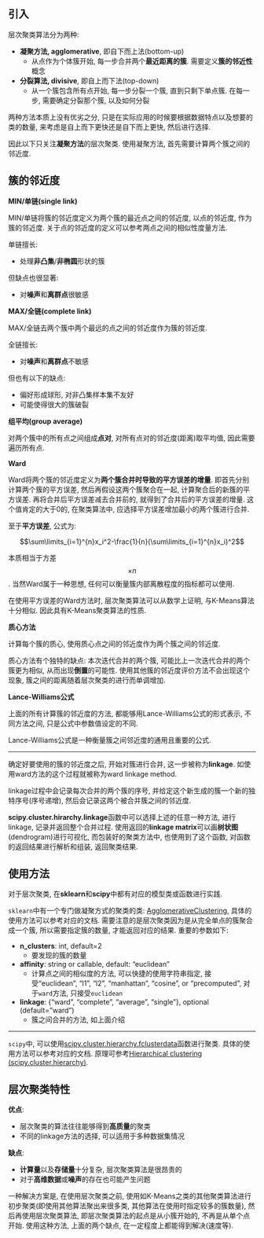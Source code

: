 ## 引入

层次聚类算法分为两种:
- **凝聚方法, agglomerative**, 即自下而上法(bottom-up)
  - 从点作为个体簇开始, 每一步合并两个**最近距离的簇**. 需要定义**簇的邻近性**概念
- **分裂算法, divisive**, 即自上而下法(top-down)
  - 从一个簇包含所有点开始, 每一步分裂一个簇, 直到只剩下单点簇. 在每一步, 需要确定分裂那个簇, 以及如何分裂

两种方法本质上没有优劣之分, 只是在实际应用的时候要根据数据特点以及想要的类的数量, 来考虑是自上而下更快还是自下而上更快, 然后进行选择.

因此以下只关注**凝聚方法**的层次聚类. 使用凝聚方法, 首先需要计算两个簇之间的邻近度.

## 簇的邻近度

**MIN/单链(single link)**

MIN/单链将簇的邻近度定义为两个簇的最近点之间的邻近度, 以点的邻近度, 作为簇的邻近度. 关于点的邻近度的定义可以参考两点之间的相似性度量方法.

单链擅长:

- 处理**非凸集**/**非椭圆**形状的簇

但缺点也很显著:

- 对**噪声**和**离群点**很敏感

**MAX/全链(complete link)**

MAX/全链去两个簇中两个最远的点之间的邻近度作为簇的邻近度.

全链擅长:

- 对**噪声**和**离群点**不敏感

但也有以下的缺点:

- 偏好形成球形, 对非凸集样本集不友好
- 可能使得很大的簇破裂

**组平均(group average)**

对两个簇中的所有点之间组成**点对**, 对所有点对的邻近度(距离)取平均值, 因此需要遍历所有点.

**Ward**

Ward将两个簇的邻近度定义为**两个簇合并时导致的平方误差的增量**. 即首先分别计算两个簇的平方误差, 然后再假设这两个簇聚合在一起, 计算聚合后的新簇的平方误差. 再将合并后平方误差减去合并前的, 就得到了合并后的平方误差的增量. 这个值肯定的大于0的, 在聚类算法中, 应选择平方误差增加最小的两个簇进行合并.

至于**平方误差**, 公式为:

$$\sum\limits_{i=1}^{n}x_i^2-\frac{1}{n}(\sum\limits_{i=1}^{n}x_i)^2$$

本质相当于方差$$\times n$$. 当然Ward属于一种思想, 任何可以衡量簇内部离散程度的指标都可以使用.

在使用平方误差的Ward方法时, 层次聚类算法可以从数学上证明, 与K-Means算法十分相似. 因此具有K-Means聚类算法的性质.

**质心方法**

计算每个簇的质心, 使用质心点之间的邻近度作为两个簇之间的邻近度.

质心方法有个独特的缺点: 本次迭代合并的两个簇, 可能比上一次迭代合并的两个簇更为相似, 从而出现**倒置**的可能性. 使用其他簇的邻近度评价方法不会出现这个现象, 簇之间的距离随着层次聚类的进行而单调增加.

**Lance-Williams公式**

上面的所有计算簇的邻近度的方法, 都能够用Lance-Williams公式的形式表示, 不同方法之间, 只是公式中参数值设定的不同.

Lance-Williams公式是一种衡量簇之间邻近度的通用且重要的公式.

---

确定好要使用的簇的邻近度之后, 开始对簇进行合并, 这一步被称为**linkage**. 如使用ward方法的这个过程就被称为ward linkage method.

linkage过程中会记录每次合并的两个簇的序号, 并给定这个新生成的簇一个新的独特序号(序号递增), 然后会记录这两个被合并簇之间的邻近度.

**scipy.cluster.hirarchy.linkage**函数中可以选择上述的任意一种方法, 进行linkage, 记录并返回整个合并过程. 使用返回的**linkage matrix**可以画**树状图**(dendrogram)进行可视化, 而包装好的聚类方法中, 也使用到了这个函数, 对函数的返回结果进行解析和组装, 返回聚类结果.

## 使用方法

对于层次聚类, 在**sklearn**和**scipy**中都有对应的模型类或函数进行实践.

`sklearn`中有一个专门做凝聚方式的聚类的类: [AgglomerativeClustering](https://scikit-learn.org/stable/modules/generated/sklearn.cluster.AgglomerativeClustering.html#sklearn.cluster.AgglomerativeClustering), 具体的使用方法可以参考对应的文档. 需要注意的是层次聚类因为是从完全单点的簇聚合成一个簇, 所以需要指定簇的数量, 才能返回对应的结果. 重要的参数如下:

- **n_clusters**: int, default=2
  - 要发现的簇的数量
- **affinity**: string or callable, default: “euclidean”
  - 计算点之间的相似度的方法, 可以快捷的使用字符串指定, 接受“euclidean”, “l1”, “l2”, “manhattan”, “cosine”, or “precomputed”, 对于`ward`方法, 只接受`euclidean`
- **linkage**: {“ward”, “complete”, “average”, “single”}, optional (default=”ward”)
  - 簇之间合并的方法, 如上面介绍

---

`scipy`中, 可以使用[scipy.cluster.hierarchy.fclusterdata](https://docs.scipy.org/doc/scipy/reference/generated/scipy.cluster.hierarchy.fclusterdata.html#scipy.cluster.hierarchy.fclusterdata)函数进行聚类. 具体的使用方法可以参考对应的文档. 原理可参考[Hierarchical clustering (scipy.cluster.hierarchy)](https://docs.scipy.org/doc/scipy/reference/cluster.hierarchy.html).

## 层次聚类特性

**优点**:

- 层次聚类的算法往往能够得到**高质量**的聚类
- 不同的linkage方法的选择, 可以适用于多种数据集情况

**缺点**:

- **计算量**以及**存储量**十分复杂, 层次聚类算法是很昂贵的
- 对于**高维数据**或**噪声**的存在也可能产生问题

一种解决方案是, 在使用层次聚类之前, 使用如K-Means之类的其他聚类算法进行初步聚类(即使用其他算法聚出来很多类, 其他算法在使用时指定较多的簇数量), 然后再使用层次聚类算法, 即层次聚类算法的起点是从小簇开始的, 不再是从单个点开始. 使用这种方法, 上面的两个缺点, 在一定程度上都能得到解决(速度等).
